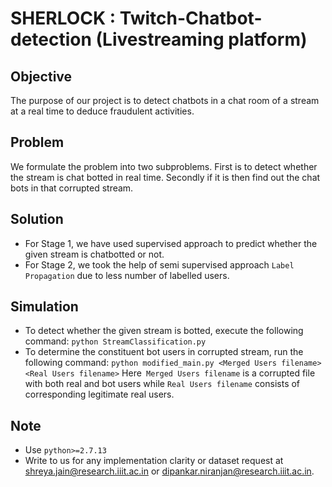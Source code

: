 # SHERLOCK : Twitch-Chatbot-detection (Livestreaming platform)

## Objective
The purpose of our project is to detect chatbots in a chat room of a stream at a real time to deduce fraudulent activities.

## Problem
We formulate the problem into two subproblems. First is to detect whether the stream is chat botted in real time. Secondly if it is then find out the chat bots in that corrupted stream.

## Solution
* For Stage 1, we have used supervised approach to predict whether the given stream is chatbotted or not.
* For Stage 2, we took the help of semi supervised approach `Label Propagation` due to less number of labelled users.

## Simulation
* To detect whether the given stream is botted, execute the following command:
`python StreamClassification.py`
* To determine the constituent bot users in corrupted stream, run the following command:
`python modified_main.py <Merged Users filename> <Real Users filename>`
Here` Merged Users filename` is a corrupted file with both real and bot users while `Real Users filename` consists of corresponding legitimate real users.


## Note
* Use `python>=2.7.13`
* Write to us for any implementation clarity or dataset request at shreya.jain@research.iiit.ac.in or dipankar.niranjan@research.iiit.ac.in.
